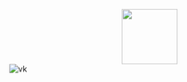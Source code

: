 <div id="header" align="center">
  <img src="https://media.giphy.com/media/oYutHBaozosYrL9xJS/giphy.gif" width="100"/>
</div>
<div id="badges">
<img src="https://img.shields.io/badge/vk-blue?style=for-the-badge&logo=vk&logoColor=white" alt="vk"/>
</div>
